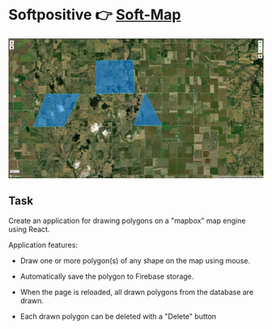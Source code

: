 # Softpositive 👉 [ Soft-Map](https://soft-world.vercel.app/)

![Screen](./screen.jpg?raw=true 'Screenshot')

## Task

Create an application for drawing polygons on a "mapbox" map engine using React.

Application features:

- Draw one or more polygon(s) of any shape on the map using mouse.

- Automatically save the polygon to Firebase storage.

- When the page is reloaded, all drawn polygons from the database are drawn.

- Each drawn polygon can be deleted with a "Delete" button
